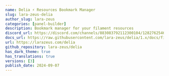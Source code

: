 ```yaml
---
name: Delia ⚡️ Resources Bookmark Manager
slug: lara-zeus-delia
author_slug: lara-zeus
categories: [panel-builder]
description: Bookmark manager for your filament resources
discord_url: https://discord.com/channels/883083792112300104/1282762546134384640
docs_url: https://raw.githubusercontent.com/lara-zeus/delia/1.x/docs/filament.md
url: https://larazeus.com/delia
github_repository: lara-zeus/delia
has_dark_theme: true
has_translations: true
versions: [3]
publish_date: 2024-09-07
---
```


